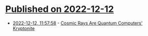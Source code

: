 # [Published on 2022-12-12](index.md)

* [2022-12-12, 11:57:58](https://news.ycombinator.com/item?id=33953728) - [Cosmic Rays Are Quantum Computers' Kryptonite](https://spectrum.ieee.org/quantum-computing-cosmic-rays)
